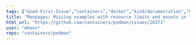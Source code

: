 ```yaml
---
tags: ["Good-First-Issue","containers","docker","kind/documentation","kubernetes","linux","oci"]
title: "Manpages: Missing examples with resource limits and mounts in the `podman pod create` manpage"
html_url: "https://github.com/containers/podman/issues/26371"
user: "mheon"
repo: "containers/podman"
---
```



